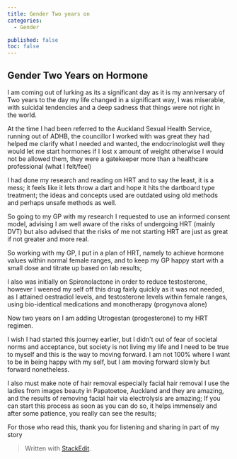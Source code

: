 ```yaml
---
title: Gender Two years on
categories:
  - Gender

published: false
toc: false
---
```


## Gender Two Years on Hormone

I am coming out of lurking as its a significant day as it is my anniversary of Two years to the day my life changed in a significant way, I was miserable, with suicidal tendencies and a deep sadness that things were not right in the world.
 

At the time I had been referred to the Auckland Sexual Health Service, running out of ADHB, the councillor I worked with was great they had helped me clarify what I needed and wanted, the endocrinologist well they would let me start hormones if I lost x amount of weight otherwise I would not be allowed them, they were a gatekeeper more than a healthcare professional (what I felt/feel)

I had done my research and reading on HRT and to say the least, it is a mess; it feels like it lets throw a dart and hope it hits the dartboard type treatment; the ideas and concepts used are outdated using old methods and perhaps unsafe methods as well.

So going to my GP with my research I requested to use an informed consent model, advising I am well aware of the risks of undergoing HRT (mainly DVT) but also advised that the risks of me not starting HRT are just as great if not greater and more real.

So working with my GP, I put in a plan of HRT, namely to achieve hormone values within normal female ranges, and to keep my GP happy start with a small dose and titrate up based on lab results;

I also was initially on Spironolactone in order to reduce testosterone, however I weened my self off this drug fairly quickly as it was not needed, as I attained oestradiol levels, and testosterone levels within female ranges, using bio-identical medications and monotherapy (progynova alone)

Now two years on I am adding Utrogestan (progesterone) to my HRT regimen.

I wish I had started this journey earlier, but I didn't out of fear of societal norms and acceptance, but society is not living my life and I need to be true to myself and this is the way to moving forward. I am not 100% where I want to be in being happy with my self, but I am moving forward slowly but forward nonetheless.

I also must make note of hair removal especially facial hair removal I use the ladies from images beauty in Papatoetoe, Auckland and they are amazing, and the results of removing facial hair via electrolysis are amazing; If you can start this process as soon as you can do so, it helps immensely and after some patience, you really can see the results;

For those who read this, thank you for listening and sharing in part of my story
> Written with [StackEdit](https://stackedit.io/).
<!--stackedit_data:
eyJoaXN0b3J5IjpbMTg2Mzk3NzM4NSwyMzQ5MzM1MjcsLTU0NT
U3MDQ0Niw5MDUwMTUyNDcsMTY3NDM4NTM3MywtMTEwNzY0OTI1
LDE5MTM2MDI0NCw4Nzc5MTMxNzJdfQ==
-->
